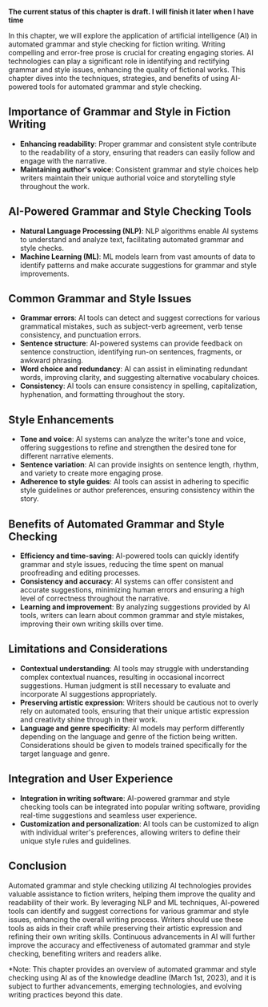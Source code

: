 **The current status of this chapter is draft. I will finish it later when I have time**

In this chapter, we will explore the application of artificial intelligence (AI) in automated grammar and style checking for fiction writing. Writing compelling and error-free prose is crucial for creating engaging stories. AI technologies can play a significant role in identifying and rectifying grammar and style issues, enhancing the quality of fictional works. This chapter dives into the techniques, strategies, and benefits of using AI-powered tools for automated grammar and style checking.

Importance of Grammar and Style in Fiction Writing
--------------------------------------------------

* **Enhancing readability**: Proper grammar and consistent style contribute to the readability of a story, ensuring that readers can easily follow and engage with the narrative.
* **Maintaining author's voice**: Consistent grammar and style choices help writers maintain their unique authorial voice and storytelling style throughout the work.

AI-Powered Grammar and Style Checking Tools
-------------------------------------------

* **Natural Language Processing (NLP)**: NLP algorithms enable AI systems to understand and analyze text, facilitating automated grammar and style checks.
* **Machine Learning (ML)**: ML models learn from vast amounts of data to identify patterns and make accurate suggestions for grammar and style improvements.

Common Grammar and Style Issues
-------------------------------

* **Grammar errors**: AI tools can detect and suggest corrections for various grammatical mistakes, such as subject-verb agreement, verb tense consistency, and punctuation errors.
* **Sentence structure**: AI-powered systems can provide feedback on sentence construction, identifying run-on sentences, fragments, or awkward phrasing.
* **Word choice and redundancy**: AI can assist in eliminating redundant words, improving clarity, and suggesting alternative vocabulary choices.
* **Consistency**: AI tools can ensure consistency in spelling, capitalization, hyphenation, and formatting throughout the story.

Style Enhancements
------------------

* **Tone and voice**: AI systems can analyze the writer's tone and voice, offering suggestions to refine and strengthen the desired tone for different narrative elements.
* **Sentence variation**: AI can provide insights on sentence length, rhythm, and variety to create more engaging prose.
* **Adherence to style guides**: AI tools can assist in adhering to specific style guidelines or author preferences, ensuring consistency within the story.

Benefits of Automated Grammar and Style Checking
------------------------------------------------

* **Efficiency and time-saving**: AI-powered tools can quickly identify grammar and style issues, reducing the time spent on manual proofreading and editing processes.
* **Consistency and accuracy**: AI systems can offer consistent and accurate suggestions, minimizing human errors and ensuring a high level of correctness throughout the narrative.
* **Learning and improvement**: By analyzing suggestions provided by AI tools, writers can learn about common grammar and style mistakes, improving their own writing skills over time.

Limitations and Considerations
------------------------------

* **Contextual understanding**: AI tools may struggle with understanding complex contextual nuances, resulting in occasional incorrect suggestions. Human judgment is still necessary to evaluate and incorporate AI suggestions appropriately.
* **Preserving artistic expression**: Writers should be cautious not to overly rely on automated tools, ensuring that their unique artistic expression and creativity shine through in their work.
* **Language and genre specificity**: AI models may perform differently depending on the language and genre of the fiction being written. Considerations should be given to models trained specifically for the target language and genre.

Integration and User Experience
-------------------------------

* **Integration in writing software**: AI-powered grammar and style checking tools can be integrated into popular writing software, providing real-time suggestions and seamless user experience.
* **Customization and personalization**: AI tools can be customized to align with individual writer's preferences, allowing writers to define their unique style rules and guidelines.

Conclusion
----------

Automated grammar and style checking utilizing AI technologies provides valuable assistance to fiction writers, helping them improve the quality and readability of their work. By leveraging NLP and ML techniques, AI-powered tools can identify and suggest corrections for various grammar and style issues, enhancing the overall writing process. Writers should use these tools as aids in their craft while preserving their artistic expression and refining their own writing skills. Continuous advancements in AI will further improve the accuracy and effectiveness of automated grammar and style checking, benefiting writers and readers alike.

\*Note: This chapter provides an overview of automated grammar and style checking using AI as of the knowledge deadline (March 1st, 2023), and it is subject to further advancements, emerging technologies, and evolving writing practices beyond this date.
